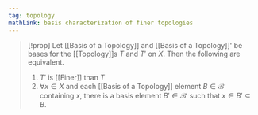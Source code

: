 ```yaml
---
tag: topology
mathLink: basis characterization of finer topologies
---
```

> [!prop]
> Let [[Basis of a Topology]] and [[Basis of a Topology]]' be bases for the [[Topology]]s $T$ and $T'$ on $X$. Then the following are equivalent.
> 1. $T'$ is [[Finer]] than $T$
> 2. $\forall x\in X$ and each [[Basis of a Topology]] element $B\in\mathcal{B}$ containing $x$, there is a basis element $B'\in\mathcal{B'}$ such that $x\in B'\subseteq B$.

